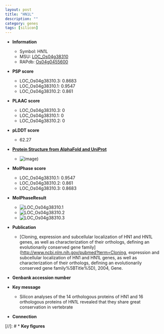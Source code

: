 ```yaml
---
layout: post
title: "HN1L"
description: ""
category: genes
tags: [silicon]
---
```


* **Information**  
    + Symbol: HN1L  
    + MSU: [LOC_Os04g38310](http://rice.plantbiology.msu.edu/cgi-bin/ORF_infopage.cgi?orf=LOC_Os04g38310)  
    + RAPdb: [Os04g0455600](http://rapdb.dna.affrc.go.jp/viewer/gbrowse_details/irgsp1?name=Os04g0455600)  

* **PSP score**  
    + LOC_Os04g38310.3: 0.8683 
    + LOC_Os04g38310.1: 0.9547 
    + LOC_Os04g38310.2: 0.861 

* **PLAAC score**  
    + LOC_Os04g38310.3: 0 
    + LOC_Os04g38310.1: 0 
    + LOC_Os04g38310.2: 0 

* **pLDDT score**
    + 62.27

* **[Protein Structure from AlphaFold and UniProt](https://www.uniprot.org/uniprotkb/Q7XRF3/entry#structure)**
    + ![image](https://ricepsp.github.io/images/Q7/AF-Q7XRF3-F1.png))

* **MolPhase score**
    + LOC_Os04g38310.1: 0.9547
    + LOC_Os04g38310.2: 0.861
    + LOC_Os04g38310.3: 0.8683

* **MolPhaseResult**
    + ![LOC_Os04g38310.1](https://ricepsp.github.io/pictures/LOC_Os04g/LOC_Os04g38310.1.png)
    + ![LOC_Os04g38310.2](https://ricepsp.github.io/pictures/LOC_Os04g/LOC_Os04g38310.2.png)
    + ![LOC_Os04g38310.3](https://ricepsp.github.io/pictures/LOC_Os04g/LOC_Os04g38310.3.png)

* **Publication**  
    + [Cloning, expression and subcellular localization of HN1 and HN1L genes, as well as characterization of their orthologs, defining an evolutionarily conserved gene family](http://www.ncbi.nlm.nih.gov/pubmed?term=Cloning, expression and subcellular localization of HN1 and HN1L genes, as well as characterization of their orthologs, defining an evolutionarily conserved gene family%5BTitle%5D), 2004, Gene.

* **Genbank accession number**  

* **Key message**  
    + Silicon analyses of the 14 orthologous proteins of HN1 and 16 orthologous proteins of HN1L revealed that they share great conservation in vertebrate

* **Connection**  

[//]: # * **Key figures**  


